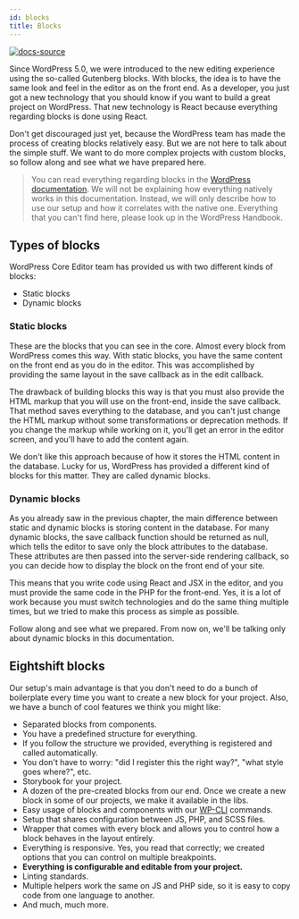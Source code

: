 ```yaml
---
id: blocks
title: Blocks
---
```


[![docs-source](https://img.shields.io/badge/source-eightshift--frontend--libs-yellow?style=for-the-badge&logo=javascript&labelColor=2a2a2a)](https://github.com/infinum/eightshift-frontend-libs/tree/5.0.0/blocks/init/src/blocks/)

Since WordPress 5.0, we were introduced to the new editing experience using the so-called Gutenberg blocks. With blocks, the idea is to have the same look and feel in the editor as on the front end. As a developer, you just got a new technology that you should know if you want to build a great project on WordPress. That new technology is React because everything regarding blocks is done using React.

Don't get discouraged just yet, because the WordPress team has made the process of creating blocks relatively easy. But we are not here to talk about the simple stuff. We want to do more complex projects with custom blocks, so follow along and see what we have prepared here.

> You can read everything regarding blocks in the [WordPress documentation](https://developer.wordpress.org/block-editor/tutorials/block-tutorial/). We will not be explaining how everything natively works in this documentation. Instead, we will only describe how to use our setup and how it correlates with the native one. Everything that you can't find here, please look up in the WordPress Handbook.

## Types of blocks

WordPress Core Editor team has provided us with two different kinds of blocks:

- Static blocks
- Dynamic blocks


### Static blocks

These are the blocks that you can see in the core. Almost every block from WordPress comes this way. With static blocks, you have the same content on the front end as you do in the editor. This was accomplished by providing the same layout in the save callback as in the edit callback.

The drawback of building blocks this way is that you must also provide the HTML markup that you will use on the front-end, inside the save callback. That method saves everything to the database, and you can't just change the HTML markup without some transformations or deprecation methods. If you change the markup while working on it, you'll get an error in the editor screen, and you'll have to add the content again.

We don't like this approach because of how it stores the HTML content in the database. Lucky for us, WordPress has provided a different kind of blocks for this matter. They are called dynamic blocks.

### Dynamic blocks

As you already saw in the previous chapter, the main difference between static and dynamic blocks is storing content in the database. For many dynamic blocks, the save callback function should be returned as null, which tells the editor to save only the block attributes to the database. These attributes are then passed into the server-side rendering callback, so you can decide how to display the block on the front end of your site.

This means that you write code using React and JSX in the editor, and you must provide the same code in the PHP for the front-end. Yes, it is a lot of work because you must switch technologies and do the same thing multiple times, but we tried to make this process as simple as possible.

Follow along and see what we prepared. From now on, we'll be talking only about dynamic blocks in this documentation.

## Eightshift blocks

Our setup's main advantage is that you don't need to do a bunch of boilerplate every time you want to create a new block for your project. Also, we have a bunch of cool features we think you might like:

- Separated blocks from components.
- You have a predefined structure for everything.
- If you follow the structure we provided, everything is registered and called automatically.
- You don't have to worry: "did I register this the right way?", "what style goes where?", etc.
- Storybook for your project.
- A dozen of the pre-created blocks from our end. Once we create a new block in some of our projects, we make it available in the libs.
- Easy usage of blocks and components with our [WP-CLI](wp-cli) commands.
- Setup that shares configuration between JS, PHP, and SCSS files.
- Wrapper that comes with every block and allows you to control how a block behaves in the layout entirely.
- Everything is responsive. Yes, you read that correctly; we created options that you can control on multiple breakpoints.
- **Everything is configurable and editable from your project.**
- Linting standards.
- Multiple helpers work the same on JS and PHP side, so it is easy to copy code from one language to another.
- And much, much more.
